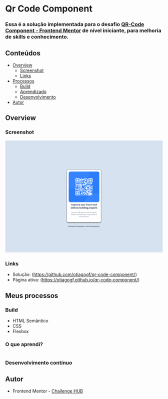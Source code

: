 # Qr Code Component 

### Essa é a solução implementada para o desafio [QR-Code Component - Frontend Mentor](https://www.frontendmentor.io/challenges/qr-code-component-iux_sIO_H) de nível iniciante, para melhoria de skills e conhecimento.

## Conteúdos
- [Overview](#overview)
    - [Screenshot](#screenshot)
    - [Links](#links)
- [Processos](#meus-processos)
    - [Build](#build)
    - [Aprendizado](#o-que-aprendi)
    - [Desenvolvimento](#desenvolvimento-contínuo)
- [Autor](#author)

## Overview

### Screenshot
<img src="/desktop_version.png">

### Links
- Solução: (https://github.com/otiagogf/qr-code-component/)
- Página ativa: (https://otiagogf.github.io/qr-code-component/)

## Meus processos

### Build 
- HTML Semântico
- CSS
- Flexbox

### O que aprendi?

```css 
``` 

### Desenvolvimento contínuo

## Autor 
- Frontend Mentor - [Challenge HUB](https://www.figma.com/file/WwbNODiHJvGodLD2LdTbYY/QR-code-component---Challenge-Frontend-Mentor-(Community)?type=design&node-id=0%3A1&mode=design&t=IwY1KZJlGH2CHoL7-1)
